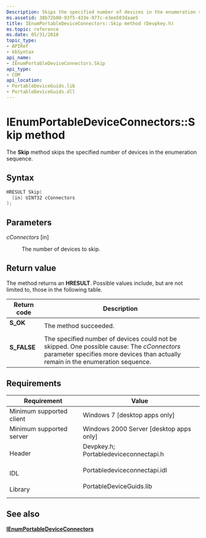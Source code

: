 ```yaml
---
Description: Skips the specified number of devices in the enumeration sequence.
ms.assetid: 38b72b80-93f5-433e-977c-e3ee503daae5
title: IEnumPortableDeviceConnectors::Skip method (Devpkey.h)
ms.topic: reference
ms.date: 05/31/2018
topic_type: 
- APIRef
- kbSyntax
api_name: 
- IEnumPortableDeviceConnectors.Skip
api_type: 
- COM
api_location: 
- PortableDeviceGuids.lib
- PortableDeviceGuids.dll
---
```


# IEnumPortableDeviceConnectors::Skip method

The **Skip** method skips the specified number of devices in the enumeration sequence.

## Syntax


```C++
HRESULT Skip(
  [in] UINT32 cConnectors
);
```



## Parameters

<dl> <dt>

*cConnectors* \[in\]
</dt> <dd>

The number of devices to skip.

</dd> </dl>

## Return value

The method returns an **HRESULT**. Possible values include, but are not limited to, those in the following table.



| Return code                                                                             | Description                                                                                                                                                                               |
|-----------------------------------------------------------------------------------------|-------------------------------------------------------------------------------------------------------------------------------------------------------------------------------------------|
| <dl> <dt>**S\_OK**</dt> </dl>    | The method succeeded.<br/>                                                                                                                                                          |
| <dl> <dt>**S\_FALSE**</dt> </dl> | The specified number of devices could not be skipped. One possible cause: The *cConnectors* parameter specifies more devices than actually remain in the enumeration sequence.<br/> |



 

## Requirements



| Requirement | Value |
|-------------------------------------|------------------------------------------------------------------------------------------------------------------------------------------------------------------------|
| Minimum supported client<br/> | Windows 7 \[desktop apps only\]<br/>                                                                                                                             |
| Minimum supported server<br/> | Windows 2000 Server \[desktop apps only\]<br/>                                                                                                                   |
| Header<br/>                   | <dl> <dt>Devpkey.h; </dt> <dt>Portabledeviceconnectapi.h</dt> </dl> |
| IDL<br/>                      | <dl> <dt>Portabledeviceconnectapi.idl</dt> </dl>                                                                |
| Library<br/>                  | <dl> <dt>PortableDeviceGuids.lib</dt> </dl>                                                                     |



## See also

<dl> <dt>

[**IEnumPortableDeviceConnectors**](ienumportabledeviceconnectors.md)
</dt> </dl>

 

 




